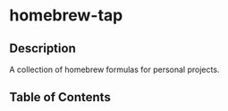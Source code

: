 # homebrew-tap

## Description
A collection of homebrew formulas for personal projects.

## Table of Contents
<!-- project_table_start -->
<!-- project_table_end -->
